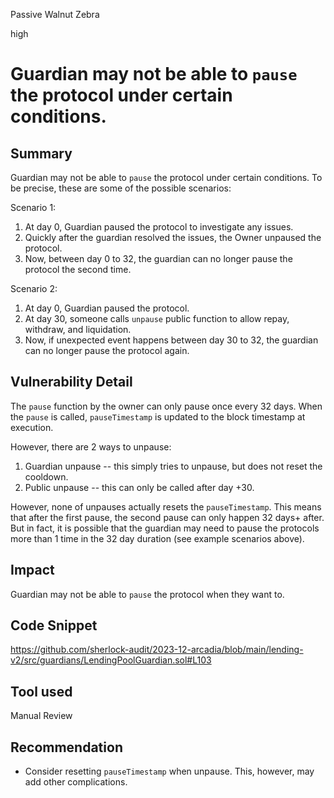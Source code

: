 Passive Walnut Zebra

high

# Guardian may not be able to `pause` the protocol under certain conditions.

## Summary
Guardian may not be able to `pause` the protocol under certain conditions. To be precise, these are some of the possible scenarios:

Scenario 1:
1. At day 0, Guardian paused the protocol to investigate any issues.
2. Quickly after the guardian resolved the issues, the Owner unpaused the protocol.
3. Now, between day 0 to 32, the guardian can no longer pause the protocol the second time.

Scenario 2:
1. At day 0, Guardian paused the protocol.
4. At day 30, someone calls `unpause` public function to allow repay, withdraw, and liquidation.
5. Now, if unexpected event happens between day 30 to 32, the guardian can no longer pause the protocol again.

## Vulnerability Detail
The `pause` function by the owner can only pause once every 32 days. When the `pause` is called, `pauseTimestamp` is updated to the block timestamp at execution.

However, there are 2 ways to unpause:
1. Guardian unpause -- this simply tries to unpause, but does not reset the cooldown.
2. Public unpause -- this can only be called after day +30.

However, none of unpauses actually resets the `pauseTimestamp`. This means that after the first pause, the second pause can only happen 32 days+ after. But in fact, it is possible that the guardian may need to pause the protocols more than 1 time in the 32 day duration (see example scenarios above).

## Impact
Guardian may not be able to `pause` the protocol when they want to.

## Code Snippet
https://github.com/sherlock-audit/2023-12-arcadia/blob/main/lending-v2/src/guardians/LendingPoolGuardian.sol#L103

## Tool used

Manual Review

## Recommendation
- Consider resetting `pauseTimestamp` when unpause. This, however, may add other complications.
